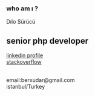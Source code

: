 
### who am ı ?

Dılo Sürücü <br>

## senior php developer <br>

[linkedin profile](https://www.linkedin.com/in/dilosurucu/) <br>
[stackoverflow](https://stackoverflow.com/users/5582655/d%c4%b1lo-s%c3%bcr%c3%bcc%c3%bc)

<br>
email:berxudar@gmail.com <br>
istanbul/Turkey <br>
